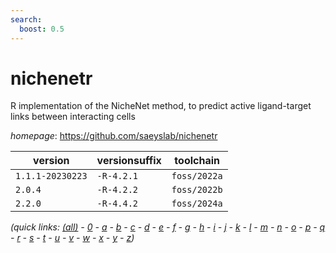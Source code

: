 ```yaml
---
search:
  boost: 0.5
---
```

# nichenetr

R implementation of the NicheNet method,  to predict active ligand-target links between interacting cells

*homepage*: <https://github.com/saeyslab/nichenetr>

version | versionsuffix | toolchain
--------|---------------|----------
``1.1.1-20230223`` | ``-R-4.2.1`` | ``foss/2022a``
``2.0.4`` | ``-R-4.2.2`` | ``foss/2022b``
``2.2.0`` | ``-R-4.4.2`` | ``foss/2024a``


*(quick links: [(all)](../index.md) - [0](../0/index.md) - [a](../a/index.md) - [b](../b/index.md) - [c](../c/index.md) - [d](../d/index.md) - [e](../e/index.md) - [f](../f/index.md) - [g](../g/index.md) - [h](../h/index.md) - [i](../i/index.md) - [j](../j/index.md) - [k](../k/index.md) - [l](../l/index.md) - [m](../m/index.md) - [n](../n/index.md) - [o](../o/index.md) - [p](../p/index.md) - [q](../q/index.md) - [r](../r/index.md) - [s](../s/index.md) - [t](../t/index.md) - [u](../u/index.md) - [v](../v/index.md) - [w](../w/index.md) - [x](../x/index.md) - [y](../y/index.md) - [z](../z/index.md))*

